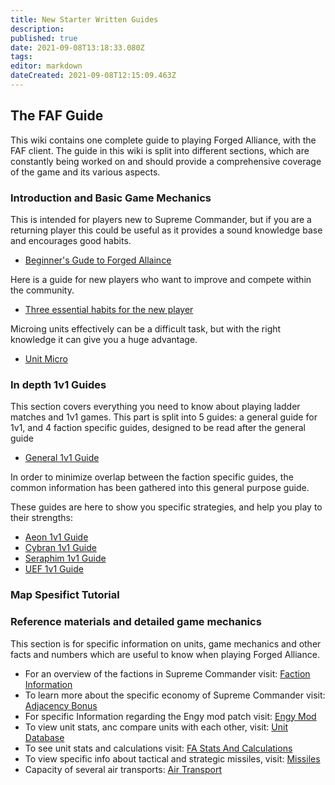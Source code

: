 ```yaml
---
title: New Starter Written Guides
description: 
published: true
date: 2021-09-08T13:18:33.080Z
tags: 
editor: markdown
dateCreated: 2021-09-08T12:15:09.463Z
---
```


## The FAF Guide
This wiki contains one complete guide to playing Forged Alliance, with the FAF client. The guide in this wiki is split into different sections, which are constantly being worked on and should provide a comprehensive coverage of the game and its various aspects.

### Introduction and Basic Game Mechanics
This is intended for players new to Supreme Commander, but if you are a returning player this could be useful as it provides a sound knowledge base and encourages good habits.

- [Beginner's Gude to Forged Allaince](/Beginners-Guide-to-Forged-Alliance)

Here is a guide for new players who want to improve and compete within the community.

- [Three essential habits for the new player](/Three-Essential-Habits-for-the-New-Player)

Microing units effectively can be a difficult task, but with the right knowledge it can give you a huge advantage.

- [Unit Micro](/Unit-Micro)

### In depth 1v1 Guides
This section covers everything you need to know about playing ladder matches and 1v1 games. This part is split into 5 guides: a general guide for 1v1, and 4 faction specific guides, designed to be read after the general guide

- [General 1v1 Guide](/General-1v1-Guide)

In order to minimize overlap between the faction specific guides, the common information has been gathered into this general purpose guide.

These guides are here to show you specific strategies, and help you play to their strengths:

- [Aeon 1v1 Guide](/Aeon-1v1-Guide)
- [Cybran 1v1 Guide](/Cybran-1v1-Guide)
- [Seraphim 1v1 Guide](/Seraphim-1v1-Guide)
- [UEF 1v1 Guide](/UEF-1v1-Guide)

### Map Spesifict Tutorial

### Reference materials and detailed game mechanics
This section is for specific information on units, game mechanics and other facts and numbers which are useful to know when playing Forged Alliance.

- For an overview of the factions in Supreme Commander visit: [Faction Information](/Faction-Information)
- To learn more about the specific economy of Supreme Commander visit: [Adjacency Bonus](/Adjacency-Bonus)
- For specific Information regarding the Engy mod patch visit: [Engy Mod](/Engy-Mod)
- To view unit stats, anc compare units with each other, visit: [Unit Database](/Unit-Database)
- To see unit stats and calculations visit: [FA Stats And Calculations](/FA-Stats-And-Calculations)
- To view specific info about tactical and strategic missiles, visit: [Missiles](/Missiles)
- Capacity of several air transports: [Air Transport](/Air-Transport)